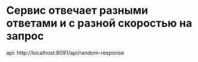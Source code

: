 # Сервис отвечает разными ответами и с разной скоростью на запрос

api: http://localhost:8091/api/random-response

